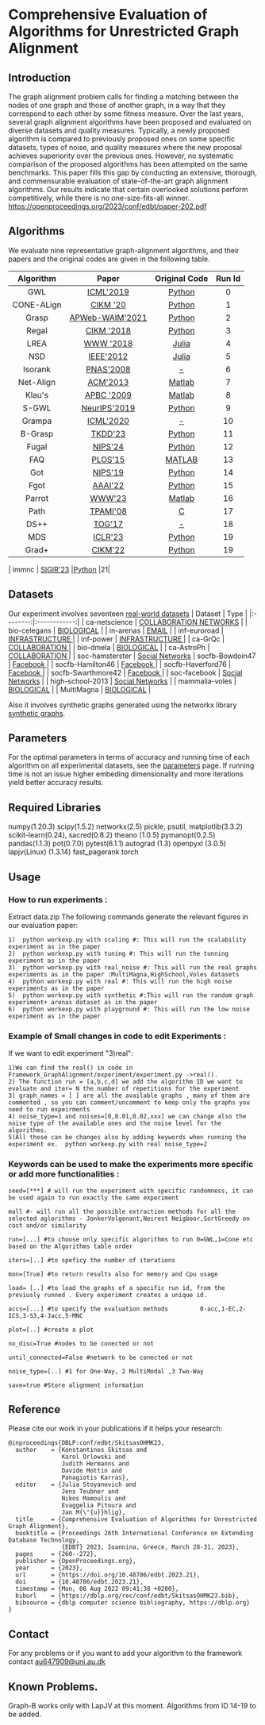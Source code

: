 # **Comprehensive Evaluation of Algorithms for Unrestricted Graph Alignment**

## **Introduction**
The graph alignment problem calls for finding a matching between the nodes of one graph and those of another graph, in a way that they correspond to each other by some fitness measure. Over the last years, several graph alignment algorithms have been proposed and evaluated on diverse datasets and quality measures. Typically, a newly proposed algorithm is compared to previously proposed ones on some specific datasets, types of noise, and quality measures where the new proposal achieves superiority over the previous ones. However, no systematic comparison of the proposed algorithms has been attempted on the same benchmarks. This paper fills this gap by conducting an extensive, thorough, and commensurable evaluation of state-of-the-art graph alignment algorithms. Our results indicate that certain overlooked solutions perform competitively, while there is no one-size-fits-all winner.
https://openproceedings.org/2023/conf/edbt/paper-202.pdf
## Algorithms

We evaluate nine representative graph-alignment algorithms, and their papers and the original codes are given in the following table.

|   Algorithm   |     Paper     |   Original Code   |Run Id|
|:--------:|:------------:|:--------:|:--------:|
|  GWL  |  [ICML'2019](https://arxiv.org/abs/1901.06003)  |  [Python](https://github.com/HongtengXu/gwl)  |0|
|  CΟΝΕ-ALign   |  [CIKM '20](https://dl.acm.org/doi/10.1145/3340531.3412136)  | [Python](https://github.com/GemsLab/CONE-Align) |1|
|  Grasp        |    [APWeb-WAIM'2021](https://link.springer.com/chapter/10.1007/978-3-030-85896-4_4)    | [Python](https://github.com/juhuhu/GrASp)      |2|
|  Regal     |    [CIKM '2018](https://dl.acm.org/doi/10.1145/3269206.3271788)    | [Python](https://github.com/GemsLab/REGAL) |3|
|  LREA        |    [WWW '2018](https://dl.acm.org/doi/10.1145/3178876.3186128)    |      [Julia](https://github.com/nassarhuda/lowrank_spectral)      |4|
|  NSD       |    [IEEE'2012](https://ieeexplore.ieee.org/document/5975146)    | [Julia](https://github.com/nassarhuda/NetworkAlignment.jl/blob/master/src/NSD.jl) |5|
|  Isorank     |    [PNAS'2008](https://www.pnas.org/content/105/35/12763)    |         [-](http://cb.csail.mit.edu/cb/mna/)       |6|
|  Net-Align        |    [ACM'2013](https://dl.acm.org/doi/10.1145/2435209.2435212)    |[Matlab](https://www.cs.purdue.edu/homes/dgleich/codes/netalign/)      |7|
|  Klau's        | [APBC '2009](https://bmcbioinformatics.biomedcentral.com/articles/10.1186/1471-2105-10-S1-S59) | [Matlab](https://www.cs.purdue.edu/homes/dgleich/codes/netalign/) |8|
|  S-GWL        | [NeurIPS'2019](https://proceedings.neurips.cc/paper/2019/file/6e62a992c676f611616097dbea8ea030-Paper.pdf) | [Python](https://github.com/HongtengXu/s-gwl) |9|
| Grampa        | [ICML'2020](https://dl.acm.org/doi/abs/10.5555/3524938.3525218) | [-](-) |10|
| B-Grasp        | [TKDD'23](https://dl.acm.org/doi/full/10.1145/3561058) |[Python](https://github.com/AU-DIS/GRASP) |11|
| Fugal        | [NIPS'24](https://proceedings.neurips.cc/paper_files/paper/2024/file/22b111819c74453837899689166c4cf9-Paper-Conference.pdf) |[Python](https://github.com/idea-iitd/Fugal) |12|
|  FAQ       | [PLOS'15](https://journals.plos.org/plosone/article?id=10.1371/journal.pone.0121002) |[MATLAB](https://github.com/jovo/FastApproximateQAP/tree/master/code/FAQ) |13|
| Got        | [NIPS'19](https://arxiv.org/abs/1906.02085) |[Python](https://github.com/Hermina/GOT) |14|
|  Fgot      | [AAAI'22](https://cdn.aaai.org/ojs/20738/20738-13-24751-1-2-20220628.pdf) |[Python](https://github.com/Hermina/fGOT) |15|
|   Parrot      | [WWW'23](https://dl.acm.org/doi/10.1145/3543507.3583357) |[Matlab](https://github.com/zhichenz98/PARROT-WWW23) |16|
|   Path      | [TPAMI'08](https://ieeexplore.ieee.org/document/4641936) |[C](https://projects.cbio.mines-paristech.fr/graphm/) |17|
|   DS++      | [TOG'17](https://dl.acm.org/doi/abs/10.1145/3130800.3130826) |[-](-) |18|
|   MDS      | [ICLR'23](https://arxiv.org/abs/2207.02968) |[Python](https://github.com/BorgwardtLab/JointMDS?tab=readme-ov-file) |19|
|   Grad+      | [CIKM'22](https://dl.acm.org/doi/pdf/10.1145/3511808.3557605) |[Python](https://github.com/jindeok/GradAlign_plus) |19|

|   immnc      | [SIGIR'23](https://dl.acm.org/doi/pdf/10.1145/3539618.3591735) |[Python](https://github.com/OceanTangWei/MMNC) |21|




## Datasets

Our experiment involves seventeen [real-world datasets](https://github.com/constantinosskitsas/Framework_GraphAlignment/blob/master/data.zip)
|   Dataset   |     Type     |
|:--------:|:------------:|
|  ca-netscience  | [COLLABORATION NETWORKS](https://networkrepository.com/ca-netscience.php)  |
|  bio-celegans   |     [BIOLOGICAL](https://networkrepository.com/bio-celegans.php) |
|  in-arenas        |        [EMAIL](https://networkrepository.com/email-univ.php)      |
|  inf-euroroad        |            [INFRASTRUCTURE ](https://networkrepository.com/inf-euroroad.php)      |
|  inf-power       |         [INFRASTRUCTURE ](https://networkrepository.com/inf-power.php) |
|  ca-GrQc     | [COLLABORATION ](https://networkrepository.com/ca-GrQc.php) |
|  bio-dmela     |         [BIOLOGICAL](https://networkrepository.com/bio-dmela.php) |
|  ca-AstroPh        | [COLLABORATION ](https://networkrepository.com/ca-AstroPh.php)      |
| soc-hamsterster        |  [Social Networks](https://networkrepository.com/soc-hamsterster.php)
| socfb-Bowdoin47        |             [Facebook ](https://networkrepository.com/socfb-Bowdoin47.php)      |
|  socfb-Hamilton46       |         [Facebook ](https://networkrepository.com/socfb-Hamilton46.php) |
|  socfb-Haverford76     |           [Facebook ](https://networkrepository.com/socfb-Haverford76.php)       |
|  socfb-Swarthmore42       | [Facebook ](https://networkrepository.com/socfb-Swarthmore42.php) |
|  soc-facebook       |    [Social Networks](http://snap.stanford.edu/data/ego-Facebook.html)      |
|  high-school-2013     |           [Social Networks](http://www.sociopatterns.org/datasets/high-school-dynamic-contact-networks/)       |
|  mammalia-voles       | [BIOLOGICAL](https://royalsocietypublishing.org/doi/suppl/10.1098/rsif.2014.1004) |
|  MultiMagna       |    [BIOLOGICAL](https://www3.nd.edu/~cone/multiMAGNA++/)      |


Also it involves synthetic graphs generated using the networkx library [synthetic graphs](https://networkx.org/documentation/stable/reference/generators.html).

## Parameters

For the optimal parameters in terms of accuracy and running time of each algorithm on all experimental datasets, see the [parameters](https://github.com/constantinosskitsas/Framework_GraphAlignment/blob/master/experiment/__init__.py) page. If running time is not an issue higher embeding dimensionality and more iterations yield better accuracy results.

## Required Libraries
numpy(1.20.3)
scipy(1.5.2)
networkx(2.5)
pickle,
psutil,
matplotlib(3.3.2)
scikit-learn(0.24),
sacred(0.8.2)
theano (1.0.5)
pymanopt(0.2.5)
pandas(1.1.3)
pot(0.7.0) 
pytest(6.1.1)
autograd (1.3)
openpyxl (3.0.5)
lapjv(Linux) (1.3.14)
fast_pagerank
torch
## Usage


### How to run experiments :
Extract data.zip
The following commands generate the relevant figures in our evaluation paper: 
```shell
1)  python workexp.py with scaling #: This will run the scalability experiment as in the paper
2)  python workexp.py with tuning #: This will run the tunning experiment as in the paper
3)  python workexp.py with real_noise #: This will run the real graphs experiments as in the paper :MultiMagna,HighSchool,Voles datasets
4)  python workexp.py with real #: This will run the high noise experiments as in the paper 
5)  python workexp.py with synthetic #:This will run the random graph experiment+ arenas dataset as in the paper
6)  python workexp.py with playground #: This will run the low noise experiment as in the paper
```

### Example of Small changes in code to edit Experiments :
 If we want to edit experiment "3)real":
 ```shell
 1)We can find the real() in code in Framework_GraphAlignment/experiment/experiment.py ->real().
 2) The function run = [a,b,c,d] we add the algorithm ID we want to evaluate and iter= N the number of repetitions for the experiment
 3) graph_names = [ ] are all the available graphs , many of them are commented , so you can comment/uncomment to keep only the graphs you need to run expeirments
 4) noise_type=1 and noises=[0,0.01,0.02,xxx] we can change also the noise type of the available ones and the noise level for the algorithms.
 5)All these can be changes also by adding keywords when running the experiment ex.  python workexp.py with real noise_type=2
```
### Keywords can be used to make the experiments more specific or add more functionalities :
```shell
seed=[***] # will run the experiment with specific randomness, it can be used again to run exactly the same experiment

mall #- will run all the possible extraction methods for all the selected aglorithms - JonkerVolgenant,Neirest Neigboor,SortGreedy on cost and/or similarity

run=[...] #to choose only specific algorithms to run 0=GWL,1=Cone etc based on the Algorithms table order

iters=[..] #to speficy the number of iterations

mon=[True] #to return results also for memory and Cpu usage

load= [..] #to load the graphs of a specific run id, from the previusly runned . Every experiment creates a unique id.

accs=[...] #to specify the evaluation methods         0-acc,1-EC,2-ICS,3-S3,4-Jacc,5-MNC

plot=[..] #create a plot

no_disc=True #nodes to be conected or not

until_connected=False #network to be conected or not

noise_type=[..] #1 for One-Way, 2 MultiModal ,3 Two-Way

save=true #Store alignment information
```
## Reference

Please cite our work in your publications if it helps your research:

```
@inproceedings{DBLP:conf/edbt/SkitsasOHMK23,
  author    = {Konstantinos Skitsas and
               Karol Orlowski and
               Judith Hermanns and
               Davide Mottin and
               Panagiotis Karras},
  editor    = {Julia Stoyanovich and
               Jens Teubner and
               Nikos Mamoulis and
               Evaggelia Pitoura and
               Jan M{\"{u}}hlig},
  title     = {Comprehensive Evaluation of Algorithms for Unrestricted Graph Alignment},
  booktitle = {Proceedings 26th International Conference on Extending Database Technology,
               {EDBT} 2023, Ioannina, Greece, March 28-31, 2023},
  pages     = {260--272},
  publisher = {OpenProceedings.org},
  year      = {2023},
  url       = {https://doi.org/10.48786/edbt.2023.21},
  doi       = {10.48786/edbt.2023.21},
  timestamp = {Mon, 08 Aug 2022 09:41:38 +0200},
  biburl    = {https://dblp.org/rec/conf/edbt/SkitsasOHMK23.bib},
  bibsource = {dblp computer science bibliography, https://dblp.org}
}
```
## Contact
For any problems or if you want to add your algorithm to the framework contact au647909@uni.au.dk

## Known Problems.
Graph-B works only with LapJV at this moment.
Algorithms from ID 14-19 to be added.
